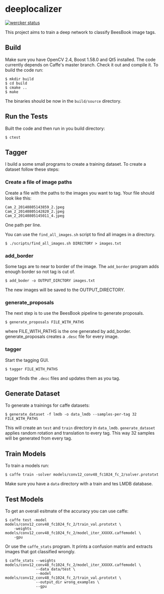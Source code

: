 # deeplocalizer
[![wercker status](https://app.wercker.com/status/72f60f68e9fc109d741b99d084f0a593/m "wercker status")](https://app.wercker.com/project/bykey/72f60f68e9fc109d741b99d084f0a593)

This project aims to train a deep network to classify BeesBook image tags.

## Build

Make sure you have OpenCV 2.4, Boost 1.58.0 and Qt5 installed.
The code currently depends on Caffe's master branch. Check it out and compile it.
To build the code run:

```
$ mkdir build
$ cd build
$ cmake ..
$ make
```

The binaries should be now in the `build/source` directory.

## Run the Tests

Built the code and then run in you build directory:

```
$ ctest
```

## Tagger

I build a some small programs to create a training dataset.
To create a dataset follow these steps:

### Create a file of image paths

Create a file with the paths to the images you want to tag.
Your file should look like this:
```
Cam_2_20140805143859_2.jpeg
Cam_2_20140805142820_2.jpeg
Cam_2_20140805145011_4.jpeg
```
One path per line.

You can use the `find_all_images.sh` script to find all images in a directory.

```
$ ./scripts/find_all_images.sh DIRECTORY > images.txt
```

### add_border

Some tags are to near to border of the image. The `add_border` program
adds enough border so not tag is cut of.

```
$ add_boder -o OUTPUT_DIRCTORY images.txt
```

The new images will be saved to the OUTPUT_DIRECTORY.

### generate_proposals

The next step is to use the BeesBook pipeline to generate proposals.

```
$ generate_proposals FILE_WITH_PATHS
```
where FILE_WITH_PATHS is the one generated by add_border.
generate_proposals creates a `.desc` file for every image.

### tagger

Start the tagging GUI.
```
$ tagger FILE_WITH_PATHS
```
tagger finds the `.desc` files and updates them as you tag.

## Generate Dataset

To generate a trainings for caffe datasets:
```
$ generate_dataset -f lmdb -o data_lmdb --samples-per-tag 32 FILE_WITH_PATHS
```

This will create an `test` and `train` directory in `data_lmdb`.
`generate_dataset` applies random rotation and translation to every tag.
This way 32 samples will be generated from every tag.


## Train Models

To train a models run:

```
$ caffe train -solver models/conv12_conv48_fc1024_fc_2/solver.prototxt
```

Make sure you have a `data` directory with a train and tes LMDB database.

## Test Models

To get an overall esitmate of the accuracy you can use caffe:

```
$ caffe test -model models/conv12_conv48_fc1024_fc_2/train_val.prototxt \
    -weights models/conv12_conv48_fc1024_fc_2/model_iter_XXXXX.caffemodel \
    -gpu
```
Or use the `caffe_stats` program. It prints a confusion matrix and extracts
images that got classified wrongly.

```
$ caffe_stats --weights models/conv12_conv48_fc1024_fc_2/model_iter_XXXXX.caffemodel \
              --data data/test \
              --model models/conv12_conv48_fc1024_fc_2/train_val.prototxt \
              --output_dir wrong_examples \
              --gpu
```
